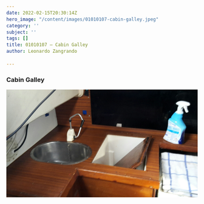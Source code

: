 ```yaml
---
date: 2022-02-15T20:30:14Z
hero_image: "/content/images/01010107-cabin-galley.jpeg"
category: ''
subject: ''
tags: []
title: 01010107 – Cabin Galley
author: Leonardo Zangrando

---
```

### Cabin Galley

![](/content/images/01010107-cabin-galley.jpeg)